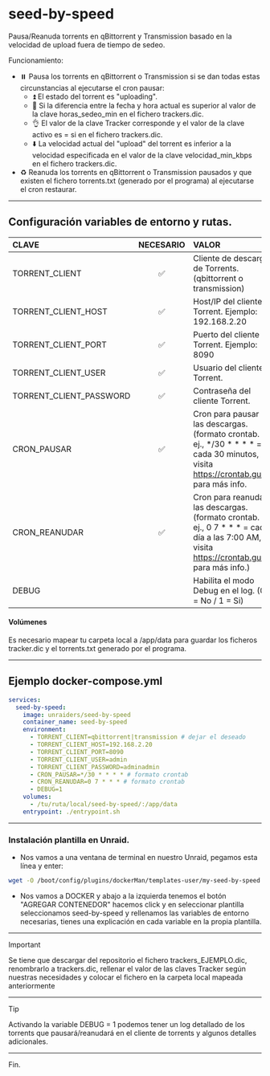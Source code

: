 # seed-by-speed

Pausa/Reanuda torrents en qBittorrent y Transmission basado en la velocidad de upload fuera de tiempo de sedeo.

Funcionamiento:

- :pause_button: Pausa los torrents en qBittorrent o Transmission si se dan todas estas circunstancias al ejecutarse el cron pausar:
	- :arrow_double_up: El estado del torrent es "uploading".
	- :date: Si la diferencia entre la fecha y hora actual es superior al valor de la clave horas_sedeo_min en el fichero trackers.dic.
	- :ok_hand: El valor de la clave Tracker corresponde y el valor de la clave activo es = si en el fichero trackers.dic.
	- :arrow_down: La velocidad actual del "upload" del torrent es inferior a la velocidad especificada en el valor de la clave velocidad_min_kbps en el fichero trackers.dic.
- :recycle: Reanuda los torrents en qBittorrent o Transmission pausados y que existen el fichero torrents.txt (generado por el programa) al ejecutarse el cron restaurar.

---
## Configuración variables de entorno y rutas.

| CLAVE                   | NECESARIO | VALOR                                                                                                                                     |
| :---------------------- | :-------: | :---------------------------------------------------------------------------------------------------------------------------------------- |
| TORRENT_CLIENT          |     ✅     | Cliente de descarga de Torrents. (qbittorrent o transmission)                                                                             |
| TORRENT_CLIENT_HOST     |     ✅     | Host/IP del cliente Torrent. Ejemplo: 192.168.2.20                                                                                        |
| TORRENT_CLIENT_PORT     |     ✅     | Puerto del cliente Torrent. Ejemplo: 8090                                                                                                 |
| TORRENT_CLIENT_USER     |     ✅     | Usuario del cliente Torrent.                                                                                                              |
| TORRENT_CLIENT_PASSWORD |     ✅     | Contraseña del cliente Torrent.                                                                                                           |
| CRON_PAUSAR             |     ✅     | Cron para pausar las descargas. (formato crontab. ej., */30 * * * * = cada 30 minutos, visita https://crontab.guru/ para más info.        |
| CRON_REANUDAR           |     ✅     | Cron para reanudar las descargas. (formato crontab. ej., 0 7 * * * = cada día a las 7:00 AM, visita https://crontab.guru/ para más info.) |
| DEBUG                   |           | Habilita el modo Debug en el log. (0 = No / 1 = Si)                                                                                       |

#### Volúmenes
Es necesario mapear tu carpeta local a /app/data para guardar los ficheros tracker.dic y el torrents.txt generado por el programa.

---

## Ejemplo docker-compose.yml
```yaml
services:
  seed-by-speed:
    image: unraiders/seed-by-speed
    container_name: seed-by-speed
    environment:
      - TORRENT_CLIENT=qbittorrent|transmission # dejar el deseado
      - TORRENT_CLIENT_HOST=192.168.2.20
      - TORRENT_CLIENT_PORT=8090
      - TORRENT_CLIENT_USER=admin
      - TORRENT_CLIENT_PASSWORD=adminadmin
      - CRON_PAUSAR=*/30 * * * * # formato crontab
      - CRON_REANUDAR=0 7 * * * # formato crontab
      - DEBUG=1
    volumes:
      - /tu/ruta/local/seed-by-speed/:/app/data
    entrypoint: ./entrypoint.sh
```

---
### Instalación plantilla en Unraid.

- Nos vamos a una ventana de terminal en nuestro Unraid, pegamos esta línea y enter:
```sh
wget -O /boot/config/plugins/dockerMan/templates-user/my-seed-by-speed.xml https://raw.githubusercontent.com/unraiders/seed-by-speed/refs/heads/main/my-seed-by-speed.xml
```
- Nos vamos a DOCKER y abajo a la izquierda tenemos el botón "AGREGAR CONTENEDOR" hacemos click y en seleccionar plantilla seleccionamos seed-by-speed y rellenamos las variables de entorno necesarias, tienes una explicación en cada variable en la propia plantilla.

---

  > [!IMPORTANT]
  > Se tiene que descargar del repositorio el fichero trackers_EJEMPLO.dic, renombrarlo a trackers.dic, rellenar el valor de las claves Tracker según nuestras necesidades y colocar el fichero en la carpeta local mapeada anteriormente

---

  > [!TIP]
  > Activando la variable DEBUG = 1 podemos tener un log detallado de los torrents que pausará/reanudará en el cliente de torrents y algunos detalles adicionales.

---

Fin.
